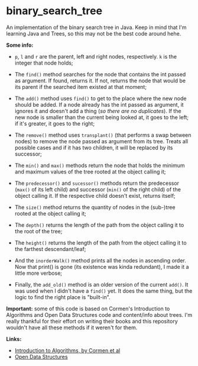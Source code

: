 # binary_search_tree
An implementation of the binary search tree in Java. Keep in mind that I'm learning Java and Trees, so this may not be the best code around hehe.

**Some info:**

* `p`, `l` and `r` are the parent, left and right nodes, respectively. `k` is the integer that node holds;

* The `find()` method searches for the node that contains the int passed as argument. If found, returns it. If not, returns the node that would be its parent if the searched item existed at that moment;

* The `add()` method uses `find()` to get to the place where the new node should be added. If a node already has the int passed as argument, it ignores it and doesn't add a thing (*so there are no duplicates*). If the new node is smaller than the current being looked at, it goes to the left; if it's greater, it goes to the right;

* The `remove()` method uses `transplant()` (that performs a swap between nodes) to remove the node passed as argument from its tree. Treats all possible cases and if it has two children, it will be replaced by its successor;

* The `min()` and `max()` methods return the node that holds the minimum and maximum values of the tree rooted at the object calling it;

* The `predecessor()` and `sucessor()` methods return the predecessor (`max()` of its left child) and successor (`min()` of the right child) of the object calling it. If the respective child doesn't exist, returns itself;

* The `size()` method returns the quantity of nodes in the (sub-)tree rooted at the object calling it;

* The `depth()` returns the length of the path from the object calling it to the root of the tree;

* The `height()` returns the length of the path from the object calling it to the farthest descendant/leaf;

* And the `inorderWalk()` method prints all the nodes in ascending order. Now that print() is gone (its existence was kinda redundant), I made it a little more verbose;

* Finally, the `add_old()` method is an older version of the current `add()`. It was used when I didn't have a `find()` yet. It does the same thing, but the logic to find the right place is "built-in".

**Important:** some of this code is based on Cormen's Introduction to Algorithms and Open Data Structures code and content/info about trees. I'm really thankful for their effort on writing their books and this repository wouldn't have all these methods if it weren't for them.

**Links:**

* [Introduction to Algorithms, by Cormen et al](mitpress.mit.edu/books/introduction-algorithms)
* [Open Data Structures](opendatastructures.org)
